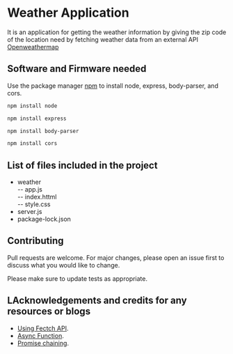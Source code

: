 # Weather Application 

It is an application for getting the weather information by giving the zip code of the location need by fetching weather data from an external API [Openweathermap](https://openweathermap.org/api) 

## Software and Firmware needed

Use the package manager [npm](https://www.npmjs.com/) to install node, express, body-parser, and cors.

```bash
npm install node
```
```bash
npm install express
```
```bash
npm install body-parser
```
```bash
npm install cors
```
## List of files included in the project
- weather \
-- app.js \
-- index.httml \
-- style.css  
- server.js  
- package-lock.json ​



## Contributing
Pull requests are welcome. For major changes, please open an issue first to discuss what you would like to change.

Please make sure to update tests as appropriate.

## LAcknowledgements and credits for any resources or blogs 
- [Using Fectch API](https://developer.mozilla.org/en-US/docs/Web/API/Fetch_API/Using_Fetch).
- [Async Function](https://developer.mozilla.org/en-US/docs/Web/JavaScript/Reference/Statements/async_function).
- [Promise chaining](https://developer.mozilla.org/en-US/docs/Web/JavaScript/Guide/Using_promises#chaining).
